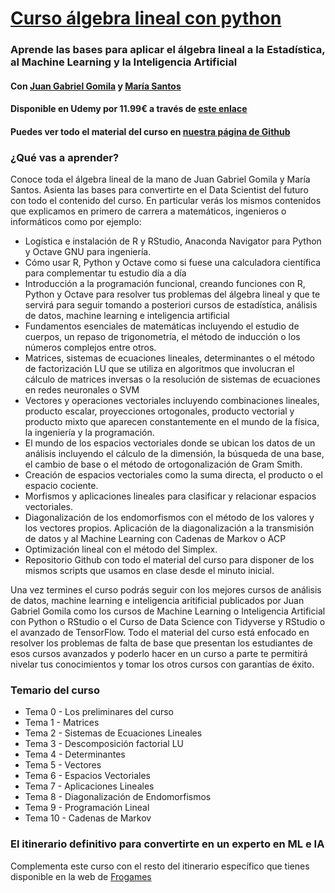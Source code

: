 # [Curso álgebra lineal con python](https://www.udemy.com/course/algebralineal/?referralCode=219A2DBFEE5DEE180914)
### Aprende las bases para aplicar el álgebra lineal a la Estadística, al Machine Learning y la Inteligencia Artificial
#### Con [Juan Gabriel Gomila](https://udemy.com/u/juangabriel2) y [María Santos](https://www.udemy.com/user/mery-santos/)

#### Disponible en Udemy por 11.99€ a través de [este enlace](https://www.udemy.com/course/algebralineal/?referralCode=219A2DBFEE5DEE180914)

#### Puedes ver todo el material del curso en [nuestra página de Github](https://joanby.github.io/curso-algebra-lineal/index.html)

### ¿Qué vas a aprender?

Conoce toda el álgebra lineal de la mano de Juan Gabriel Gomila y María Santos. Asienta las bases para convertirte en el Data Scientist del futuro con todo el contenido del curso. En particular verás los mismos contenidos que explicamos en primero de carrera a matemáticos, ingenieros o informáticos como por ejemplo:

* Logística e instalación de R y RStudio, Anaconda Navigator para Python y Octave GNU para ingeniería.
* Cómo usar R, Python y Octave como si fuese una calculadora científica para complementar tu estudio día a día
* Introducción a la programación funcional, creando funciones con R, Python y Octave para resolver tus problemas del álgebra lineal y que te servirá para seguir tomando a posteriori cursos de estadística, análisis de datos, machine learning e inteligencia artificial
* Fundamentos esenciales de matemáticas incluyendo el estudio de cuerpos, un repaso de trigonometría, el método de inducción o los números complejos entre otros.
* Matrices, sistemas de ecuaciones lineales, determinantes o el método de factorización LU que se utiliza en algoritmos que involucran el cálculo de matrices inversas o la resolución de sistemas de ecuaciones en redes neuronales o SVM
* Vectores y operaciones vectoriales incluyendo combinaciones lineales, producto escalar, proyecciones ortogonales, producto vectorial y producto mixto que aparecen constantemente en el mundo de la física, la ingeniería y la programación.
* El mundo de los espacios vectoriales donde se ubican los datos de un análisis incluyendo el cálculo de la dimensión, la búsqueda de una base, el cambio de base o el método de ortogonalización de Gram Smith.
* Creación de espacios vectoriales como la suma directa, el producto o el espacio cociente.
* Morfismos y aplicaciones lineales para clasificar y relacionar espacios vectoriales.
* Diagonalización de los endomorfismos con el método de los valores y los vectores propios. Aplicación de la diagonalización a la transmisión de datos y al Machine Learning con Cadenas de Markov o ACP
* Optimización lineal con el método del Simplex.
* Repositorio Github con todo el material del curso para disponer de los mismos scripts que usamos en clase desde el minuto inicial.

Una vez termines el curso podrás seguir con los mejores cursos de análisis de datos, machine learning e inteligencia aritificial publicados por Juan Gabriel Gomila como los cursos de Machine Learning o Inteligencia Artificial con Python o RStudio o el Curso de Data Science con Tidyverse y RStudio o el avanzado de TensorFlow. Todo el material del curso está enfocado en resolver los problemas de falta de base que presentan los estudiantes de esos cursos avanzados y poderlo hacer en un curso a parte te permitirá nivelar tus conocimientos y tomar los otros cursos con garantías de éxito.

### Temario del curso

* Tema 0 - Los preliminares del curso
* Tema 1 - Matrices
* Tema 2 - Sistemas de Ecuaciones Lineales
* Tema 3 - Descomposición factorial LU
* Tema 4 - Determinantes
* Tema 5 - Vectores
* Tema 6 - Espacios Vectoriales
* Tema 7 - Aplicaciones Lineales
* Tema 8 - Diagonalización de Endomorfismos
* Tema 9 - Programación Lineal
* Tema 10 - Cadenas de Markov


### El itinerario definitivo para convertirte en un experto en ML e IA

Complementa este curso con el resto del itinerario específico que tienes disponible en la web de [Frogames](https://frogames.es/rutas-de-aprendizaje)



